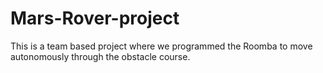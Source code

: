 # Mars-Rover-project
This is a team based project where we programmed the Roomba to move autonomously through the obstacle course.
